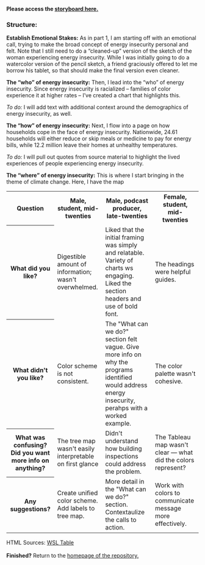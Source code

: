 <b>Please access the [storyboard here.](https://preview.shorthand.com/ELCy4XNoBlsQ5GUp)</b>

### Structure:
<b>Establish Emotional Stakes:</b>
As in part 1, I am starting off with an emotional call, trying to make the broad concept of energy insecurity personal and felt. Note that I still need to do a “cleaned-up” version of the sketch of the woman experiencing energy insecurity. While I was initially going to do a watercolor version of the pencil sketch, a friend graciously offered to let me borrow his tablet, so that should make the final version even cleaner. 

<b>The “who” of energy insecurity:</b>
Then, I lead into the “who” of energy insecurity. Since energy insecurity is racialized – families of color experience it at higher rates – I’ve created a chart that highlights this. 

<em>To do:</em> I will add text with additional context around the demographics of energy insecurity, as well. 

<b>The “how” of energy insecurity:</b>
Next, I flow into a page on how households cope in the face of energy insecurity. Nationwide, 24.61 households will either reduce or skip meals or medicine to pay for energy bills, while 12.2 million leave their homes at unhealthy temperatures. 

<em>To do:</em> I will pull out quotes from source material to highlight the lived experiences of people experiencing energy insecurity. 

<b>The “where” of energy insecurity:</b>
This is where I start bringing in the theme of climate change. Here, I have the map 



  
<table>
  <tr>
    <th>Question</th>
    <th>Male, student, mid-twenties</th>
    <th>Male, podcast producer, late-twenties</th>
    <th>Female, student, mid-twenties</th>
  </tr>
  <tr>
    <th>What did you like?</th>
    <td>Digestible amount of information; wasn't overwhelmed.</td>
    <td>Liked that the initial framing was simply and relatable. Variety of charts ws engaging. Liked the section headers and use of bold font. </td>
    <td>The headings were helpful guides.</td>
  </tr>
  <tr>
    <th>What didn't you like?</th>
    <td>Color scheme is not consistent.</td>
    <td>The "What can we do?" section felt vague. Give more info on why the programs identified would address energy insecurity, perahps with a worked example.</td>
    <td>The color palette wasn't cohesive.</td>
  </tr>
   <tr>
    <th>What was confusing? Did you want more info on anything?</th>
    <td>The tree map wasn't easily interpretable on first glance</td>
    <td>Didn't understand how building inspections could address the problem.</td>
    <td>The Tableau map wasn't clear — what did the colors represent?</td>
  </tr>
   <tr>
    <th>Any suggestions?</th>
    <td>Create unified color scheme. Add labels to tree map.</td>
    <td>More detail in the "What can we do?" section. Contextaulize the calls to action.</td>
    <td>Work with colors to communicate message more effectively.</td>
  </tr>
</table>

HTML Sources:
[WSL Table](https://www.w3schools.com/html/html_tables.asp)
<br>
<br>
<b>Finished?</b> Return to the [homepage of the repository.](README.md)
